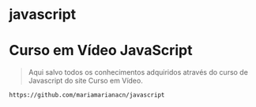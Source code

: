 # javascript
# Curso em Vídeo JavaScript #
> Aqui salvo todos os conhecimentos adquiridos através do curso de Javascript do site Curso em Vídeo.

```
https://github.com/mariamarianacn/javascript
```
